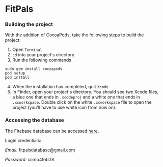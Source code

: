 # FitPals

### Building the project
With the addition of CocoaPods, take the following steps to build the project:
1. Open `Terminal`
2. `cd` into your project's directory.
3. Run the following commands
```
sudo gem install cocoapods
pod setup
pod install
```
4. When the installation has completed, quit `Xcode`.
5. In Finder, open your project's directory. You should see two Xcode files, a blue one that ends in `.xcodeproj` and a white one that ends in `.xcworkspace`. Double click on the white `.xcworkspace` file to open the project (you'll have to use white icon from now on).


### Accessing the database
The Firebase database can be accessed [here](www.firebase.google.com).

Login credentials:

  *Email:* fitpalsdatabase@gmail.com
  
  *Password:* comp494s18
